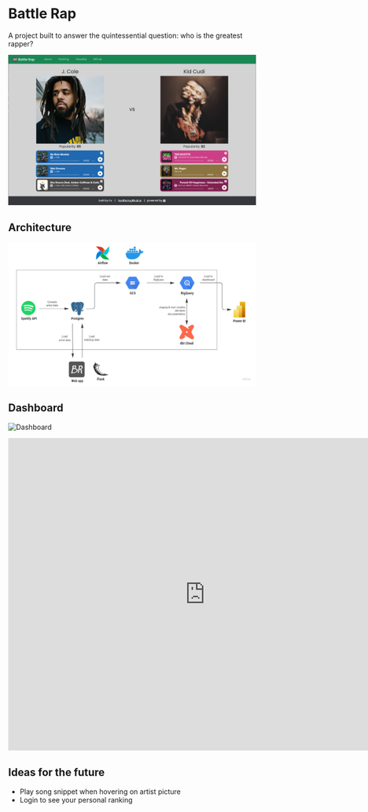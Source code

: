 # Battle Rap

A project built to answer the quintessential question: who is the greatest rapper?

![Demo](https://github.com/fuwilliam/battle-rap/blob/main/images/demo.png)

## Architecture

![Architecture](https://github.com/fuwilliam/battle-rap/blob/main/images/architecture.jpg)

## Dashboard

![Dashboard]()

<iframe title="wowee" width="800" height="636" src="https://app.powerbi.com/view?r=eyJrIjoiNzk2M2UwNDMtMzBjMi00YzdkLWJkYzUtZDk1Nzc1NjQxYzM4IiwidCI6IjZiZjU3ZTE3LWZhOGItNDJlMy1iMDNlLTVjYjA3ZGUyNjVkMyJ9&pageName=ReportSection" frameborder="0" allowFullScreen="true"></iframe>

## Ideas for the future

- Play song snippet when hovering on artist picture
- Login to see your personal ranking
